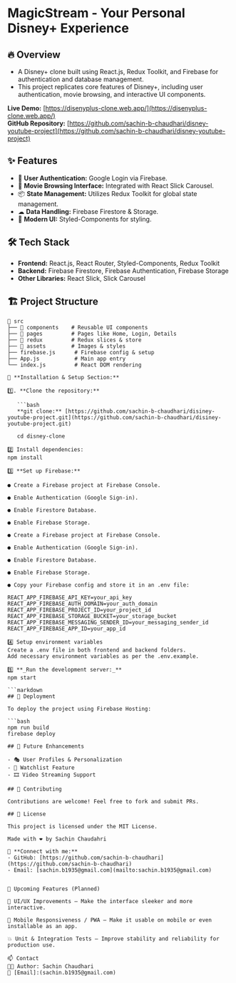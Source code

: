 # MagicStream - Your Personal Disney+ Experience

## 🔥 Overview

- A Disney+ clone built using React.js, Redux Toolkit, and Firebase for authentication and database management.
- This project replicates core features of Disney+, including user authentication, movie browsing, and interactive UI components.

**Live Demo:** [https://disenyplus-clone.web.app/](https://disenyplus-clone.web.app/)  
**GitHub Repository:** [https://github.com/sachin-b-chaudhari/disney-youtube-project](https://github.com/sachin-b-chaudhari/disney-youtube-project)

## ✨ Features

- 🔐 **User Authentication:** Google Login via Firebase.
- 🎥 **Movie Browsing Interface:** Integrated with React Slick Carousel.
- 📦 **State Management:** Utilizes Redux Toolkit for global state management.
- ☁ **Data Handling:** Firebase Firestore & Storage.
- 🎨 **Modern UI:** Styled-Components for styling.

## 🛠 Tech Stack

- **Frontend:** React.js, React Router, Styled-Components, Redux Toolkit
- **Backend:** Firebase Firestore, Firebase Authentication, Firebase Storage
- **Other Libraries:** React Slick, Slick Carousel

## 🏗 Project Structure

````plaintext
📂 src
├── 📂 components    # Reusable UI components
├── 📂 pages         # Pages like Home, Login, Details
├── 📂 redux         # Redux slices & store
├── 📂 assets        # Images & styles
├── firebase.js      # Firebase config & setup
├── App.js           # Main app entry
└── index.js         # React DOM rendering

🔧 **Installation & Setup Section:**

1️⃣. **Clone the repository:**

   ```bash
   **git clone:** [https://github.com/sachin-b-chaudhari/disiney-youtube-project.git](https://github.com/sachin-b-chaudhari/disiney-youtube-project.git)

   cd disney-clone

2️⃣ Install dependencies:
npm install

3️⃣ **Set up Firebase:**

● Create a Firebase project at Firebase Console.

● Enable Authentication (Google Sign-in).

● Enable Firestore Database.

● Enable Firebase Storage.

● Create a Firebase project at Firebase Console.

● Enable Authentication (Google Sign-in).

● Enable Firestore Database.

● Enable Firebase Storage.

● Copy your Firebase config and store it in an .env file:

REACT_APP_FIREBASE_API_KEY=your_api_key
REACT_APP_FIREBASE_AUTH_DOMAIN=your_auth_domain
REACT_APP_FIREBASE_PROJECT_ID=your_project_id
REACT_APP_FIREBASE_STORAGE_BUCKET=your_storage_bucket
REACT_APP_FIREBASE_MESSAGING_SENDER_ID=your_messaging_sender_id
REACT_APP_FIREBASE_APP_ID=your_app_id

4️⃣ Setup environment variables
Create a .env file in both frontend and backend folders.
Add necessary environment variables as per the .env.example.

5️⃣ **_Run the development server:_**
npm start

```markdown
## 🚀 Deployment

To deploy the project using Firebase Hosting:

```bash
npm run build
firebase deploy

## 🎯 Future Enhancements

- 🎭 User Profiles & Personalization
- 📝 Watchlist Feature
- 🎞 Video Streaming Support

## 🤝 Contributing

Contributions are welcome! Feel free to fork and submit PRs.

## 📜 License

This project is licensed under the MIT License.

Made with ❤️ by Sachin Chaudahri

🔗 **Connect with me:**
- GitHub: [https://github.com/sachin-b-chaudhari](https://github.com/sachin-b-chaudhari)
- Email: [sachin.b1935@gmail.com](mailto:sachin.b1935@gmail.com)


🧠 Upcoming Features (Planned)

🎨 UI/UX Improvements – Make the interface sleeker and more interactive.

📱 Mobile Responsiveness / PWA – Make it usable on mobile or even installable as an app.

💥 Unit & Integration Tests – Improve stability and reliability for production use.

📫 Contact
👨‍💻 Author: Sachin Chaudhari
📧 [Email]:(sachin.b1935@gmail.com)
````
